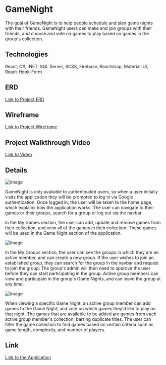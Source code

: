 # GameNight

The goal of GameNight is to help people schedule and plan game nights with their friends. GameNight users can make and join groups with their friends, and choose
and vote on games to play based on games in the group's collection.

## Technologies

React, C#, .NET, SQL Server, SCSS, Firebase, Reactstrap, Material-UI, React-Hook-Form

## ERD

[Link to Project ERD](https://lucid.app/lucidchart/e76f8bc9-6b1d-40f8-aebc-895fa18fb392/edit?shared=true&page=0_0#)

## Wireframe

[Link to Project Wireframe](https://www.figma.com/file/xV3u0gEXtAz3dzqb4tAw5P/GameNight?node-id=0%3A1)

## Project Walkthrough Video

[Link to Video](https://www.loom.com/share/a9c3cbdebaa240b8abac40dbd9d9ab87)

## Details

![Image](https://i.imgur.com/niL4hNs.png)

GameNight is only available to authenticated users, so when a user initially visits the application they will be prompted to log in via Google authentication. Once logged in,
the user will be taken to the home page, which explains how the application works. The user can navigate to their games or their groups, search for a group or log out via
the navbar.

In the My Games section, the user can add, update and remove games from their collection, and view all of the games in their collection. These games will be used in the
Game Night section of the application.

![Image](https://i.imgur.com/VXbLPGE.png)

In the My Groups section, the user can see the groups in which they are an active member, and can create a new group. If the user wishes to join an established group, they can
search for the group in the navbar and request to join the group. The group's admin will then need to approve the user before they can start participating in the group. Active
group members can view and participate in the group's Game Nights, and can leave the group at any time.

![Image](https://i.imgur.com/PyQNN1m.png)

When viewing a specific Game Night, an active group member can add games to the Game Night, and vote on which games they'd like to play on that night. The games that are
available to be added are games from each active group member's collection, barring duplicate titles. The user can filter the game collection to find games based on certain
criteria such as game length, complexity, and number of players.

## Link

[Link to the Application](https://bandstrar-game-night.netlify.app/)

